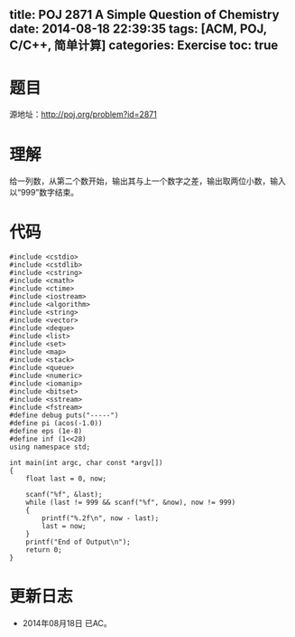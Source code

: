 title: POJ 2871 A Simple Question of Chemistry
date: 2014-08-18 22:39:35
tags: [ACM, POJ, C/C++, 简单计算]
categories: Exercise
toc: true
---
# 题目
源地址：http://poj.org/problem?id=2871

# 理解
给一列数，从第二个数开始，输出其与上一个数字之差，输出取两位小数，输入以“999”数字结束。

<!-- more -->

# 代码
```
#include <cstdio>
#include <cstdlib>
#include <cstring>
#include <cmath>
#include <ctime>
#include <iostream>
#include <algorithm>
#include <string>
#include <vector>
#include <deque>
#include <list>
#include <set>
#include <map>
#include <stack>
#include <queue>
#include <numeric>
#include <iomanip>
#include <bitset>
#include <sstream>
#include <fstream>
#define debug puts("-----")
#define pi (acos(-1.0))
#define eps (1e-8)
#define inf (1<<28)
using namespace std;

int main(int argc, char const *argv[])
{
    float last = 0, now;

    scanf("%f", &last);
    while (last != 999 && scanf("%f", &now), now != 999)
    {
        printf("%.2f\n", now - last);
        last = now;
    }
    printf("End of Output\n");
    return 0;
}
```

# 更新日志
- 2014年08月18日 已AC。